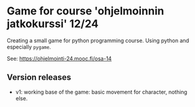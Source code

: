 
# Game for course 'ohjelmoinnin jatkokurssi' 12/24

Creating a small game for python programming course. Using python and especially `pygame`. 

See: <https://ohjelmointi-24.mooc.fi/osa-14>


## Version releases 

* v1: working base of the game: basic movement for character, nothing else. 
